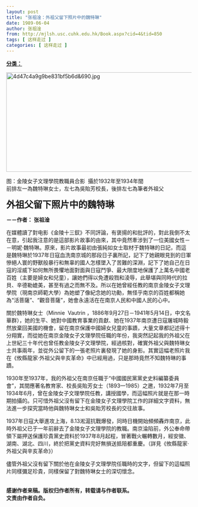 ```yaml
---
layout: post
title: "张祖淦：外祖父留下照片中的魏特琳"
date: 1989-06-04
author: 张祖淦
from: http://mjlsh.usc.cuhk.edu.hk/Book.aspx?cid=4&tid=850
tags: [ 这样走过 ]
categories: [ 这样走过 ]
---
```


<div style="margin: 15px 10px 10px 0px;">
 <div>
  <span id="ctl00_ContentPlaceHolder1_chapter1_SubjectLabel" style="font-weight:bold;text-decoration:underline;">
   分类：
  </span>
 </div>
 <p>
  <img align="top" alt="4d47c4a9g9be831bf5b6d&amp;690.jpg" border="0" height="265" src="http://mjlsh.usc.cuhk.edu.hk/medias/contents/850/4d47c4a9g9be831bf5b6d&amp;690.jpg" width="590"/>
 </p>
 <p>
  图：金陵女子文理學院教職員合影  攝於1932年至1934年間
  <br/>
  前排左一為魏特琳女士，左七為吳貽芳校長，後排左七為筆者外祖父
 </p>
 <p>
  <strong>
   <font size="5">
    外祖父留下照片中的魏特琳
   </font>
  </strong>
 </p>
 <p>
  <strong>
   －－作者： 张祖淦
  </strong>
 </p>
 <p>
  在媒體讀了對电影《金陵十三釵》不同評論，有褒揚的和批評的，對此我倒不太在意，引起我注意的是這部影片故事的由來，其中竟然牽涉到了一位美國女性－－明妮·魏特琳。原來，影片故事最初由張純如女士取材于魏特琳的日記，而這是魏特琳於1937年日寇血洗南京城的那段日子裏所記，記下了她親眼見到的日軍慘絕人寰的野獸般暴行和無辜的國人怎樣墜入了苦難的深淵，記下了她自己在日寇的淫威下如何無所畏懼地面對面與日寇鬥爭、最大限度地保護了上萬名中國老百姓（主要是婦女和兒童），讓她們得以免遭殺戮和淩辱，此舉堪與同時代的拉貝、辛德勒媲美，甚至有過之而無不及。所以在她曾經任教的南京金陵女子文理學院（現南京師範大學）為她塑了像紀念她的功勳，無怪乎南京的百姓都稱她為“活菩薩”、“觀音菩薩”，她會永遠活在在南京人民和中國人民的心中。
 </p>
 <p>
  關於魏特琳女士（Minnie  Vautrin ，1886年9月27日－1941年5月14日，中文名華群），她的生平、她對中國教育事業的貢獻、她在1937年南京遭日寇屠城時毅然放棄回美國的機會，留在南京保護中國婦女兒童的事蹟，大量文章都記述得十分翔實，而從她在南京金陵女子文理學院任職的年份，我突然記起我的外祖父在上世紀三十年代也曾任教金陵女子文理學院，經過核對，確實外祖父與魏特琳女士共事兩年，並從外公留下的一張老照片裏發現了她的身影。其實這幅老照片我在《攸縣龍家·外祖父與辛亥革命》中已經用過，只是那時竟然不知魏特琳的事蹟。
 </p>
 <p>
  1930年至1937年，我的外祖父在南京任職于“中國國民黨黨史史料編纂委員會”，其間應著名教育家、校長吳貽芳女士（1893—1985）之邀，1932年7月至1934年6月，曾在金陵女子文理學院任教，講授國學，而這幅照片就是在那一時期拍攝的。只可惜外祖父沒有留下在金陵女子文理學院工作的詳細文字資料，無法進一步探究當時他與魏特琳女士和吳貽芳校長的交往故事。
 </p>
 <p>
  1937年日寇大舉進攻上海，8.13淞滬抗戰爆發，同時日機開始頻頻轟炸南京，此時外祖父已于一年前辭去了金陵女子文理學院的教職。南京淪陷前，外公奉命帶領下屬押送保護珍貴黨史資料於1937年8月起程，冒著戰火輾轉數月，經安徽、湖南、湖北、四川，終於把黨史資料完好無損送抵陪都重慶。（詳見《攸縣龍家·外祖父與辛亥革命》）
 </p>
 <p>
  儘管外祖父沒有留下關於他在金陵女子文理學院任職時的文字，但留下的這幅照片同樣彌足珍貴，同樣保留了對魏特琳女士的深切懷念。
 </p>
 <p>
  <br/>
  <strong>
   感谢作者来稿。版权归作者所有，转载请与作者联系。
   <br/>
   文责由作者自负。
  </strong>
 </p>
</div>

